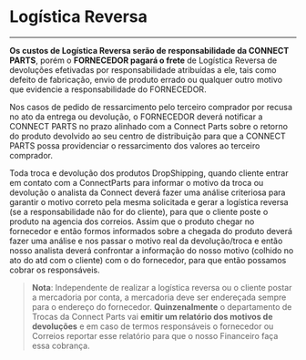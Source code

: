 # Logística Reversa

---

**Os custos de Logística Reversa serão de responsabilidade da CONNECT PARTS**, porém o **FORNECEDOR pagará o frete** de Logística Reversa de devoluções efetivadas por responsabilidade atribuídas a ele, tais como defeito de fabricação, envio de produto errado ou qualquer outro motivo que evidencie a responsabilidade do FORNECEDOR.

Nos casos de pedido de ressarcimento pelo terceiro comprador por recusa no ato da entrega ou devolução, o FORNECEDOR deverá notificar a CONNECT PARTS no prazo alinhado com a Connect Parts sobre o retorno do produto devolvido ao seu centro de distribuição para que a CONNECT PARTS possa providenciar o ressarcimento dos valores ao terceiro comprador.

Toda troca e devolução dos produtos DropShipping, quando cliente entrar em contato com a ConnectParts para informar o motivo da troca ou devolução o analista da Connect deverá fazer uma análise criteriosa para garantir o motivo correto pela mesma solicitada e gerar a logística reversa (se a responsabilidade não for do cliente), para que o cliente poste o produto na agencia dos correios. Assim que o produto chegar no fornecedor e então formos informados sobre a chegada do produto deverá fazer uma análise e nos passar o motivo real da devolução/troca e então nosso analista deverá confrontar a informação do nosso motivo (colhido no ato do atd com o cliente) com o do fornecedor, para que então possamos cobrar os responsáveis.

> **Nota**: Independente de realizar a logística reversa ou o cliente postar a mercadoria por conta, a mercadoria deve ser endereçada sempre para o endereço do fornecedor.
**Quinzenalmente** o departamento de Trocas da Connect Parts vai **emitir um relatório dos motivos de devoluções** e em caso de termos responsáveis o fornecedor ou Correios reportar esse relatório para que o nosso Financeiro faça essa cobrança.
